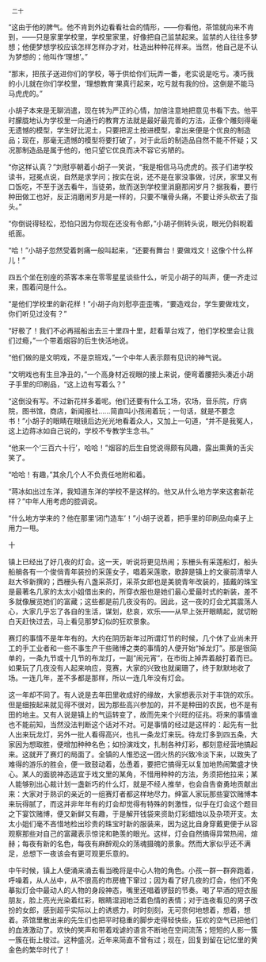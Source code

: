     二十 

   “这由于他的脾气。他不肯到外边看看社会的情形，——你看他，茶馆就向来不肯到，——只是家里学校里，学校里家里，好像把自己监禁起来。监禁的人往往多梦想；他便梦想学校应该怎样怎样办才对，杜造出种种花样来。当然，他自己是不认为梦想的；他叫作‘理想’。” 

   “那末，把孩子送进你们的学校，等于供给你们玩弄一番，老实说是吃亏。凑巧我的小儿就在你们学校里，‘理想教育’果真行起来，吃亏就有我的份。这倒是不能马马虎虎的。” 

   小胡子本来是无聊消遣，现在转为严正的心情，加倍注意地把意见书看下去。他平时朦胧地认为学校里一向通行的教育方法就是最好最完善的方法，正像个雕刻得毫无遗憾的模型，学生好比泥土，只要把泥土按进模型，拿出来便是个优良的制造品；现在，那毫无遗憾的模型将要打破了，对于此后的制造品自然不能不怀疑；又况那制造品是属于他的，他只望它优良而决不容它劣陋的。 

   “你这样认真？”刘慰亭朝着小胡子一笑说，“我是相信马马虎虎的。孩子们进学校读书，冠冕点说，自然是求学问；按实在说，还不是在家没事做，讨厌，家里又有口饭吃，不至于送去看牛，当徒弟，故而送到学校里消磨那闲岁月？据我看，要行种田做工也好，反正消磨闲岁月是一样的，只要不嚷骨头痛，不要让斧头砍去了指头。” 

   “你倒说得轻松，恐怕只因为你现在还没有令郎，”小胡子侧转头说，眼光仍斜睨着纸面。 

   “哈！”小胡子忽然受着刺痛一般叫起来，“还要有舞台！要做戏文！这像个什么样儿！” 

   四五个坐在别座的茶客本来在零零星星谈些什么，听见小胡子的叫声，便一齐走过来，围着问是什么。 

   “是他们学校里的新花样！”小胡子向刘慰亭歪歪嘴，“要造戏台，学生要做戏文，你们听见过没有？” 

   “好极了！我们不必再摇船出去三十里四十里，赶看草台戏了，他们学校里会让我们过瘾，”一个带着烟容的后生快活地说。 

   “他们做的是文明戏，不是京班戏，”一个中年人表示颇有见识的神气说。 

   “文明戏也有生旦净丑的，”一个高身材近视眼的接上来说，便弯着腰把头凑近小胡子手里的印刷品，“这上边有写着么？” 

   “这倒没有写。不过新花样多着呢。他们还要有什么工场，农场，音乐院，疗病院，图书馆，商店，新闻报社……简直叫小孩闹着玩；一句话，就是不要念书！”小胡子的眼睛在眼镜后边光光地看着众人，又加上一句道，“并不是我冤人，这上边蒋冰如自己说的，学校不专教学生念书。” 

   “他来一个‘三百六十行’，哈哈！”烟容的后生自觉说得颇有风趣，露出熏黄的舌尖笑了。 

   “哈哈！有趣，”其余几个人不负责任地附和着。 

   “蒋冰如出过东洋，我知道东洋的学校不是这样的。他又从什么地方学来这套新花样？”中年人用考虑的腔调说。 

   “什么地方学来的？他在那里‘闭门造车’！”小胡子说着，把手里的印刷品向桌子上用力一甩。 

   十

   镇上已经出了好几夜的灯会。这一天，听说将更见热闹；东栅头有采莲船灯，船头船艄各有一个俊俏青年装扮的采莲女子，唱着采莲歌，歌辞是镇上的文豪前清举人赵大爷新撰的；西栅头有八盏采茶灯，采茶女郎也是美貌青年改装的，插戴的珠宝是最著名几家的太太小姐借出来的，所穿衣服也是她们最心爱最时式的新装，差不多就像展览她们的富藏；这些都是前几夜没有的。因此，这一夜的灯会尤其震荡人心，大家几乎忘了各自的生活，谋划，悲哀，欢乐——从早上张开眼睛起，就切盼白天赶快过去，马上看见那梦幻似的狂欢景象。 

   赛灯的事情不是年年有的。大约在阴历新年过所谓灯节的时候，几个休了业尚未开工的手工业者和一些不事生产干些赌博之类的事情的人便开始“掉龙灯”。那是很简单的，一条九节或十几节的布龙灯，一副“闹元宵”，在市街上掉弄着敲打着而已。如果玩了几夜没有人起来响应，竞赛，大家的兴致也就阑珊了，终于默默地收了场。一连几年，差不多都是那样，所以一连几年没有灯会。 

   这一年却不同了。有人说是去年田里收成好的缘故，大家想表示对于丰饶的欢乐。但是细按起来就见得不很对，因为那些高兴参加的，并不是种田的农民，也不是有田的地主。又有人说是镇上的气运转变了，故而先来个兴旺的征兆。将来的事情谁也不能前知，当然没法判断这个话对不对。可是事情的经过是这样的：起先有一批人出来玩龙灯，另外一批人看得高兴，也扎一条龙灯来玩。待龙灯多到四五条，大家因为想取胜，便增加种种名色；如扮演戏文，扎制各种灯彩，都刻意经营地搞起来。这就开了赛灯的局面了。全镇的人惟恐这一团火热的兴致冷淡下来，以致失了难得的游乐的胜会，便一致鼓动着，怂恿着，要把它搞得无以复加地热闹繁盛才快心。某人的面貌神态适宜于戏文里的某角，不惜用种种的方法，务须把他拉来；某人能够别出心裁计划一盏新巧的什么灯，就是不经人推举，也会自告奋勇地贡献出来：大家对于熟识的亲近的一组赛灯者都这样地尽力。绅富人家玩那些宴饮赌博本来玩得腻了，而这并非年年有的灯会却觉得有特殊的刺激性，似乎在灯会这个题目之下宴饮赌博，便又新鲜又有趣，于是解开钱袋来资助灯彩蜡烛以及杂项开支。太太小姐们毫不吝惜地检出珍贵的珠宝时新的服装来，因为这比自身穿戴更便于从容观察那些对自己的富藏表示惊诧和艳羡的眼光。这样，灯会自然搞得异常热闹，煊赫；每夜有新的名色，每夜有麻醉观众的荡魂摄魄的景象。然而大家似乎还不满足，总想下一夜该会有更可观更乐意的。 

   中午时候，镇上人便涌来涌去看当晚将是中心人物的角色。小孩一群一群奔跑着，呼噪着，从人丛中，从不很高的市房檐下窜过；因为看了好几夜的灯会，他们不免摹拟灯会中最动人的人物的身段神态，嘴里还唱着锣鼓的节奏。喝了早酒的短衣服朋友，脸上亮光光染着红彩，眼睛湿润地泛着色情的表情；对于连夜看见的男子改扮的女郎，感到超乎实际以上的诱惑力，时时刻刻，无可奈何地想着，想着，想着。茶馆里散出来的先生们也把平时稳重的脚步走得轻快些，狂欢的空气已把他们的血液激动了。欢快的笑声和带着戏谑的语言不断地在空间流荡；短短的人影一簇一簇在街上梭过。这种盛况，近年来简直不曾有过；现在，回复到留在记忆里的黄金色的繁华时代了！ 

